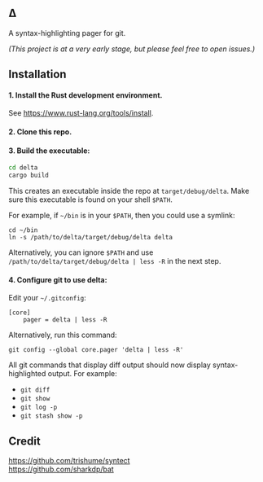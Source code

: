 ## Δ
  A syntax-highlighting pager for git.

  _(This project is at a very early stage, but please feel free to open issues.)_

## Installation

#### 1. Install the Rust development environment.
  See https://www.rust-lang.org/tools/install.

#### 2. Clone this repo.

#### 3. Build the executable:
  ```sh
  cd delta
  cargo build
  ```
  This creates an executable inside the repo at `target/debug/delta`. Make sure this executable is found on your shell
  `$PATH`.

  For example, if `~/bin` is in your `$PATH`, then you could use a symlink:
  ```
  cd ~/bin
  ln -s /path/to/delta/target/debug/delta delta
  ```

  Alternatively, you can ignore `$PATH` and use
  `/path/to/delta/target/debug/delta | less -R` in the next step.

#### 4. Configure git to use delta:
  Edit your `~/.gitconfig`:
  ```
  [core]
      pager = delta | less -R
  ```
  Alternatively, run this command:
  ```
  git config --global core.pager 'delta | less -R'
  ```

All git commands that display diff output should now display syntax-highlighted output. For example:
  - `git diff`
  - `git show`
  - `git log -p`
  - `git stash show -p`

## Credit
  https://github.com/trishume/syntect<br>
  https://github.com/sharkdp/bat

